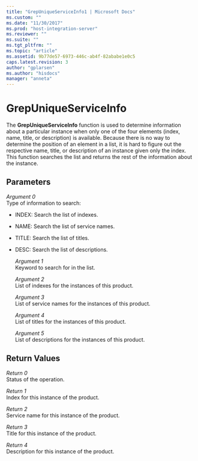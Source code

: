 ```yaml
---
title: "GrepUniqueServiceInfo1 | Microsoft Docs"
ms.custom: ""
ms.date: "11/30/2017"
ms.prod: "host-integration-server"
ms.reviewer: ""
ms.suite: ""
ms.tgt_pltfrm: ""
ms.topic: "article"
ms.assetid: 9b77de57-6973-446c-ab4f-82ababe1e0c5
caps.latest.revision: 3
author: "gplarsen"
ms.author: "hisdocs"
manager: "anneta"
---
```

# GrepUniqueServiceInfo
The **GrepUniqueServiceInfo** function is used to determine information about a particular instance when only one of the four elements (index, name, title, or description) is available. Because there is no way to determine the position of an element in a list, it is hard to figure out the respective name, title, or description of an instance given only the index. This function searches the list and returns the rest of the information about the instance.  
  
## Parameters  
 *Argument 0*  
 Type of information to search:  
  
- INDEX: Search the list of indexes.  
  
- NAME: Search the list of service names.  
  
- TITLE: Search the list of titles.  
  
- DESC: Search the list of descriptions.  
  
  *Argument 1*  
  Keyword to search for in the list.  
  
  *Argument 2*  
  List of indexes for the instances of this product.  
  
  *Argument 3*  
  List of service names for the instances of this product.  
  
  *Argument 4*  
  List of titles for the instances of this product.  
  
  *Argument 5*  
  List of descriptions for the instances of this product.  
  
## Return Values  
 *Return 0*  
 Status of the operation.  
  
 *Return 1*  
 Index for this instance of the product.  
  
 *Return 2*  
 Service name for this instance of the product.  
  
 *Return 3*  
 Title for this instance of the product.  
  
 *Return 4*  
 Description for this instance of the product.
